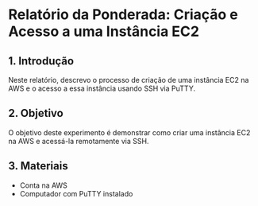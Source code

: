 # Relatório da Ponderada: Criação e Acesso a uma Instância EC2 

## 1. Introdução
Neste relatório, descrevo o processo de criação de uma instância EC2 na AWS e o acesso a essa instância usando SSH via PuTTY.

## 2. Objetivo
O objetivo deste experimento é demonstrar como criar uma instância EC2 na AWS e acessá-la remotamente via SSH.

## 3. Materiais
- Conta na AWS
- Computador com PuTTY instalado
